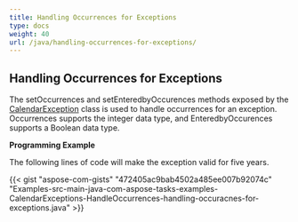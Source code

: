 ```yaml
---
title: Handling Occurrences for Exceptions
type: docs
weight: 40
url: /java/handling-occurrences-for-exceptions/
---
```


## **Handling Occurrences for Exceptions**
The setOccurrences and setEnteredbyOccurences methods exposed by the [CalendarException](/pages/createpage.action?spaceKey=tasksjava&title=com.aspose.tasks.CalendarException+Class&linkCreation=true&fromPageId=16581040) class is used to handle occurrences for an exception. Occurrences supports the integer data type, and EnteredbyOccurences supports a Boolean data type.

**Programming Example**

The following lines of code will make the exception valid for five years.

{{< gist "aspose-com-gists" "472405ac9bab4502a485ee007b92074c" "Examples-src-main-java-com-aspose-tasks-examples-CalendarExceptions-HandleOccurrences-handling-occuracnes-for-exceptions.java" >}}
